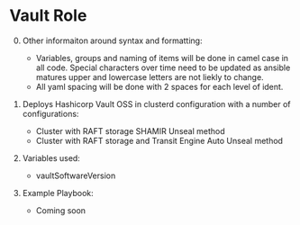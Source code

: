 # Vault Role
0. Other informaiton around syntax and formatting:
    * Variables, groups and naming of items will be done in camel case in all code. Special characters over time need to be updated as ansible matures upper and lowercase letters are not liekly to change.
    * All yaml spacing will be done with 2 spaces for each level of ident.

1. Deploys Hashicorp Vault OSS in clusterd configuration with a number of configurations:
    * Cluster with RAFT storage SHAMIR Unseal method
    * Cluster with RAFT storage and Transit Engine Auto Unseal method
2. Variables used:
    * vaultSoftwareVersion
3. Example Playbook:
    * Coming soon